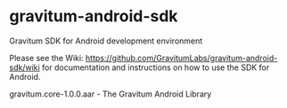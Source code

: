 # gravitum-android-sdk


Gravitum SDK for Android development environment

Please see the Wiki: https://github.com/GravitumLabs/gravitum-android-sdk/wiki for documentation and instructions on how to use the SDK for Android.

gravitum.core-1.0.0.aar - The Gravitum Android Library
